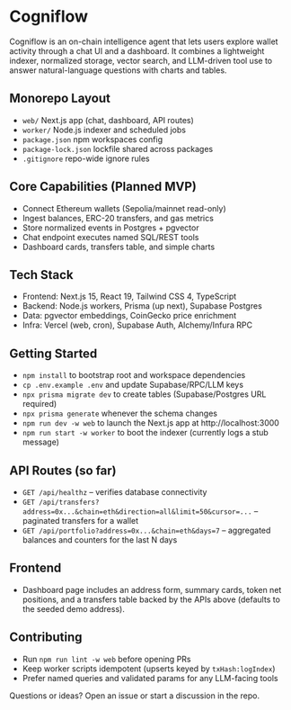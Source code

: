 # Cogniflow

Cogniflow is an on-chain intelligence agent that lets users explore wallet activity through a chat UI and a dashboard. It combines a lightweight indexer, normalized storage, vector search, and LLM-driven tool use to answer natural-language questions with charts and tables.

## Monorepo Layout

- `web/` Next.js app (chat, dashboard, API routes)
- `worker/` Node.js indexer and scheduled jobs
- `package.json` npm workspaces config
- `package-lock.json` lockfile shared across packages
- `.gitignore` repo-wide ignore rules

## Core Capabilities (Planned MVP)

- Connect Ethereum wallets (Sepolia/mainnet read-only)
- Ingest balances, ERC-20 transfers, and gas metrics
- Store normalized events in Postgres + pgvector
- Chat endpoint executes named SQL/REST tools
- Dashboard cards, transfers table, and simple charts

## Tech Stack

- Frontend: Next.js 15, React 19, Tailwind CSS 4, TypeScript
- Backend: Node.js workers, Prisma (up next), Supabase Postgres
- Data: pgvector embeddings, CoinGecko price enrichment
- Infra: Vercel (web, cron), Supabase Auth, Alchemy/Infura RPC

## Getting Started

- `npm install` to bootstrap root and workspace dependencies
- `cp .env.example .env` and update Supabase/RPC/LLM keys
- `npx prisma migrate dev` to create tables (Supabase/Postgres URL required)
- `npx prisma generate` whenever the schema changes
- `npm run dev -w web` to launch the Next.js app at http://localhost:3000
- `npm run start -w worker` to boot the indexer (currently logs a stub message)

## API Routes (so far)

- `GET /api/healthz` – verifies database connectivity
- `GET /api/transfers?address=0x...&chain=eth&direction=all&limit=50&cursor=...` – paginated transfers for a wallet
- `GET /api/portfolio?address=0x...&chain=eth&days=7` – aggregated balances and counters for the last N days

## Frontend

- Dashboard page includes an address form, summary cards, token net positions, and a transfers table backed by the APIs above (defaults to the seeded demo address).

## Contributing

- Run `npm run lint -w web` before opening PRs
- Keep worker scripts idempotent (upserts keyed by `txHash:logIndex`)
- Prefer named queries and validated params for any LLM-facing tools

Questions or ideas? Open an issue or start a discussion in the repo.
